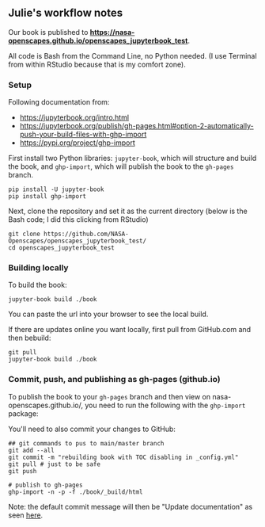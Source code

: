 ## Julie's workflow notes

Our book is published to **<https://nasa-openscapes.github.io/openscapes_jupyterbook_test>**.

All code is Bash from the Command Line, no Python needed. (I use Terminal from within RStudio because that is my comfort zone).

### Setup 

Following documentation from: 

- <https://jupyterbook.org/intro.html>
- <https://jupyterbook.org/publish/gh-pages.html#option-2-automatically-push-your-build-files-with-ghp-import>
- <https://pypi.org/project/ghp-import>

First install two Python libraries: `jupyter-book`, which will structure and build the book, and `ghp-import`, which will publish the book to the `gh-pages` branch.
```{bash}
pip install -U jupyter-book
pip install ghp-import
```

Next, clone the repository and set it as the current directory (below is the Bash code; I did this clicking from RStudio)
```{bash}
git clone https://github.com/NASA-Openscapes/openscapes_jupyterbook_test/
cd openscapes_jupyterbook_test
```
### Building locally

To build the book:
```{bash}
jupyter-book build ./book
```
You can paste the url into your browser to see the local build. 


If there are updates online you want locally, first pull from GitHub.com and then bebuild: 
```{bash}
git pull
jupyter-book build ./book
```

### Commit, push, and publishing as gh-pages (github.io)

To publish the book to your `gh-pages` branch and then view on nasa-openscapes.github.io/<our book>, you need to run the following with the `ghp-import` package:

You'll need to also commit your changes to GitHub:
```{bash}
## git commands to pus to main/master branch
git add --all
git commit -m "rebuilding book with TOC disabling in _config.yml"
git pull # just to be safe
git push

# publish to gh-pages
ghp-import -n -p -f ./book/_build/html
```

Note: the default commit message will then be "Update documentation" as seen [here](https://github.com/NASA-Openscapes/openscapes_jupyterbook_test/commits/gh-pages). 


